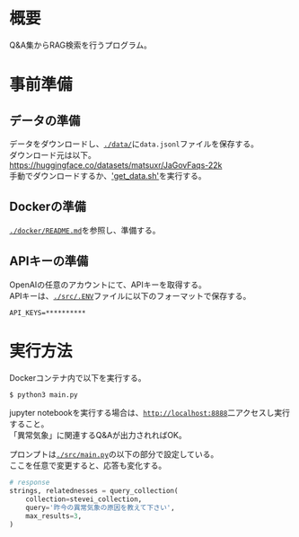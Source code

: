 # 概要
Q&A集からRAG検索を行うプログラム。  

# 事前準備
## データの準備
データをダウンロードし、[`./data/`](./data/)に`data.jsonl`ファイルを保存する。  
ダウンロード元は以下。  
<https://huggingface.co/datasets/matsuxr/JaGovFaqs-22k>  
手動でダウンロードするか、['get_data.sh'](./get_data.sh)を実行する。  
## Dockerの準備
[`./docker/README.md`](./docker/README.md)を参照し、準備する。  
## APIキーの準備
OpenAIの任意のアカウントにて、APIキーを取得する。  
APIキーは、[`./src/.ENV`](./src/.ENV)ファイルに以下のフォーマットで保存する。  
```.env
API_KEYS=**********
```

# 実行方法
Dockerコンテナ内で以下を実行する。  
```bash
$ python3 main.py
```
jupyter notebookを実行する場合は、[`http://localhost:8888`](http://localhost:8888)二アクセスし実行すること。  
「異常気象」に関連するQ&Aが出力されればOK。

プロンプトは[`./src/main.py`](./src/main.py)の以下の部分で設定している。  
ここを任意で変更すると、応答も変化する。  
```python
# response
strings, relatednesses = query_collection(
    collection=stevei_collection,
    query='昨今の異常気象の原因を教えて下さい',
    max_results=3,
)
```


